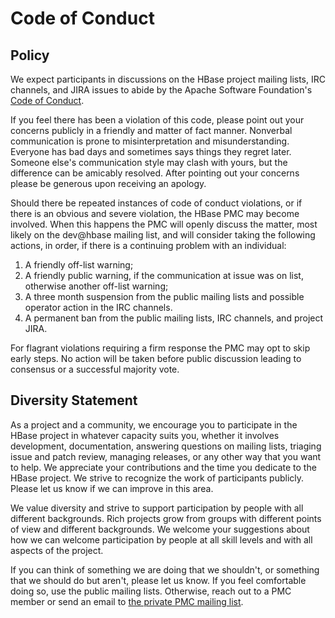 # Code of Conduct

## Policy

We expect participants in discussions on the HBase project mailing lists, IRC channels, and JIRA issues to abide by the Apache Software Foundation's [Code of Conduct](http://apache.org/foundation/policies/conduct.html).

If you feel there has been a violation of this code, please point out your concerns publicly in a friendly and matter of fact manner. Nonverbal communication is prone to misinterpretation and misunderstanding. Everyone has bad days and sometimes says things they regret later. Someone else's communication style may clash with yours, but the difference can be amicably resolved. After pointing out your concerns please be generous upon receiving an apology.

Should there be repeated instances of code of conduct violations, or if there is an obvious and severe violation, the HBase PMC may become involved. When this happens the PMC will openly discuss the matter, most likely on the dev@hbase mailing list, and will consider taking the following actions, in order, if there is a continuing problem with an individual:

1. A friendly off-list warning;
2. A friendly public warning, if the communication at issue was on list, otherwise another off-list warning;
3. A three month suspension from the public mailing lists and possible operator action in the IRC channels.
4. A permanent ban from the public mailing lists, IRC channels, and project JIRA.

For flagrant violations requiring a firm response the PMC may opt to skip early steps. No action will be taken before public discussion leading to consensus or a successful majority vote.

## Diversity Statement

As a project and a community, we encourage you to participate in the HBase project in whatever capacity suits you, whether it involves development, documentation, answering questions on mailing lists, triaging issue and patch review, managing releases, or any other way that you want to help. We appreciate your contributions and the time you dedicate to the HBase project. We strive to recognize the work of participants publicly. Please let us know if we can improve in this area.

We value diversity and strive to support participation by people with all different backgrounds. Rich projects grow from groups with different points of view and different backgrounds. We welcome your suggestions about how we can welcome participation by people at all skill levels and with all aspects of the project.

If you can think of something we are doing that we shouldn't, or something that we should do but aren't, please let us know. If you feel comfortable doing so, use the public mailing lists. Otherwise, reach out to a PMC member or send an email to [the private PMC mailing list](mailto:private@hbase.apache.org).

